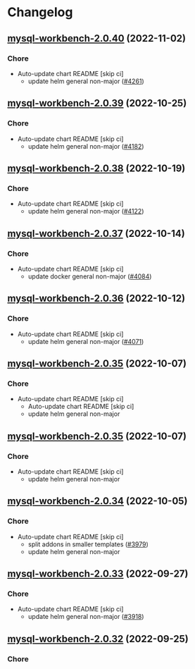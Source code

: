 # Changelog



## [mysql-workbench-2.0.40](https://github.com/truecharts/charts/compare/mysql-workbench-2.0.39...mysql-workbench-2.0.40) (2022-11-02)

### Chore

- Auto-update chart README [skip ci]
  - update helm general non-major ([#4261](https://github.com/truecharts/charts/issues/4261))




## [mysql-workbench-2.0.39](https://github.com/truecharts/charts/compare/mysql-workbench-2.0.38...mysql-workbench-2.0.39) (2022-10-25)

### Chore

- Auto-update chart README [skip ci]
  - update helm general non-major ([#4182](https://github.com/truecharts/charts/issues/4182))




## [mysql-workbench-2.0.38](https://github.com/truecharts/charts/compare/mysql-workbench-2.0.37...mysql-workbench-2.0.38) (2022-10-19)

### Chore

- Auto-update chart README [skip ci]
  - update helm general non-major ([#4122](https://github.com/truecharts/charts/issues/4122))




## [mysql-workbench-2.0.37](https://github.com/truecharts/charts/compare/mysql-workbench-2.0.36...mysql-workbench-2.0.37) (2022-10-14)

### Chore

- Auto-update chart README [skip ci]
  - update docker general non-major ([#4084](https://github.com/truecharts/charts/issues/4084))




## [mysql-workbench-2.0.36](https://github.com/truecharts/charts/compare/mysql-workbench-2.0.35...mysql-workbench-2.0.36) (2022-10-12)

### Chore

- Auto-update chart README [skip ci]
  - update helm general non-major ([#4071](https://github.com/truecharts/charts/issues/4071))




## [mysql-workbench-2.0.35](https://github.com/truecharts/charts/compare/mysql-workbench-2.0.34...mysql-workbench-2.0.35) (2022-10-07)

### Chore

- Auto-update chart README [skip ci]
  - Auto-update chart README [skip ci]
  - update helm general non-major




## [mysql-workbench-2.0.35](https://github.com/truecharts/charts/compare/mysql-workbench-2.0.34...mysql-workbench-2.0.35) (2022-10-07)

### Chore

- Auto-update chart README [skip ci]
  - update helm general non-major




## [mysql-workbench-2.0.34](https://github.com/truecharts/charts/compare/mysql-workbench-2.0.33...mysql-workbench-2.0.34) (2022-10-05)

### Chore

- Auto-update chart README [skip ci]
  - split addons in smaller templates ([#3979](https://github.com/truecharts/charts/issues/3979))
  - update helm general non-major




## [mysql-workbench-2.0.33](https://github.com/truecharts/charts/compare/mysql-workbench-2.0.32...mysql-workbench-2.0.33) (2022-09-27)

### Chore

- Auto-update chart README [skip ci]
  - update helm general non-major ([#3918](https://github.com/truecharts/charts/issues/3918))




## [mysql-workbench-2.0.32](https://github.com/truecharts/charts/compare/mysql-workbench-2.0.31...mysql-workbench-2.0.32) (2022-09-25)

### Chore
